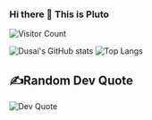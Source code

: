 ### Hi there 👋 This is Pluto
![Visitor Count](https://profile-counter.glitch.me/pluto037/count.svg)

![Dusai's GitHub stats](https://github-readme-stats.vercel.app/api?username=stacklens)
![Top Langs](https://github-readme-stats.vercel.app/api/top-langs/?username=pluto037&layout=compact&theme=tokyonight)

## ✍️Random Dev Quote

<picture>
    <source media="(prefers-color-scheme: dark)" srcset="https://quotes-github-readme.vercel.app/api?type=horizontal&theme=dark">
    <source media="(prefers-color-scheme: light)" srcset="https://quotes-github-readme.vercel.app/api?type=horizontal&theme=light">
    <img src="https://quotes-github-readme.vercel.app/api?type=horizontal&theme=light" alt="Dev Quote">
</picture>
